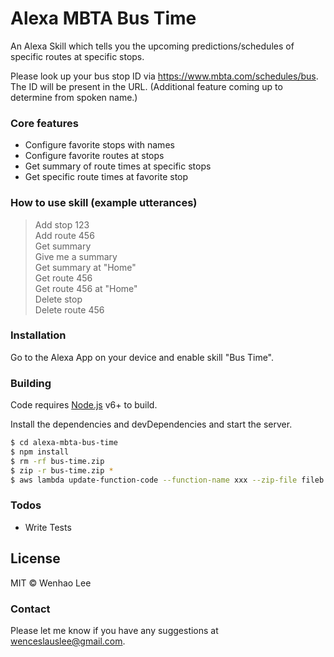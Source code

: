 # Alexa MBTA Bus Time

An Alexa Skill which tells you the upcoming predictions/schedules of specific routes at specific stops.

Please look up your bus stop ID via https://www.mbta.com/schedules/bus. The ID will be present in the URL. (Additional feature coming up to determine from spoken name.)

### Core features

  - Configure favorite stops with names
  - Configure favorite routes at stops
  - Get summary of route times at specific stops
  - Get specific route times at favorite stop

### How to use skill (example utterances)

> Add stop 123  
> Add route 456    
> Get summary  
> Give me a summary  
> Get summary at "Home"  
> Get route 456  
> Get route 456 at "Home"  
> Delete stop  
> Delete route 456

### Installation

Go to the Alexa App on your device and enable skill "Bus Time".

### Building

Code requires [Node.js](https://nodejs.org/) v6+ to build.

Install the dependencies and devDependencies and start the server.

```sh
$ cd alexa-mbta-bus-time
$ npm install
$ rm -rf bus-time.zip
$ zip -r bus-time.zip *
$ aws lambda update-function-code --function-name xxx --zip-file fileb://bus-time.zip
```

### Todos

 - Write Tests

License
----

MIT © Wenhao Lee

### Contact

Please let me know if you have any suggestions at wenceslauslee@gmail.com.
